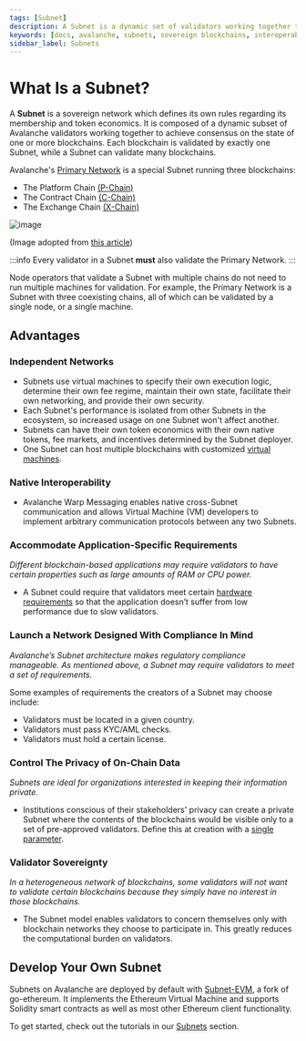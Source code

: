 ```yaml
---
tags: [Subnet]
description: A Subnet is a dynamic set of validators working together to achieve consensus on the state of a set of blockchain networks.
keywords: [docs, avalanche, subnets, sovereign blockchains, interoperability]
sidebar_label: Subnets
---
```


# What Is a Subnet?

A **Subnet** is a sovereign network which defines its own rules regarding its
membership and token economics. It is composed of a dynamic subset of Avalanche
validators working together to achieve consensus on the state of one or more
blockchains. Each blockchain is validated by exactly one Subnet, while a Subnet
can validate many blockchains.

Avalanche's [Primary Network](avalanche-platform.md) is a special Subnet running three blockchains:

- The Platform Chain [(P-Chain)](/learn/avalanche/avalanche-platform#p-chain)
- The Contract Chain [(C-Chain)](/learn/avalanche/avalanche-platform#c-chain)
- The Exchange Chain [(X-Chain)](/learn/avalanche/avalanche-platform#x-chain)

![image](/img/subnet-validators.png)

(Image adopted from [this article](https://www.coinbase.com/cloud/discover/dev-foundations/intro-to-avalanche-subnets))

:::info
Every validator in a Subnet
**must** also validate the Primary Network.
:::

Node operators that validate a Subnet with multiple chains do not need to run multiple machines
for validation. For example, the Primary Network is a Subnet with three coexisting chains, all
of which can be validated by a single node, or a single machine.

## Advantages

### Independent Networks

- Subnets use virtual machines to specify their own execution logic, determine their
  own fee regime, maintain their own state, facilitate their own networking, and
  provide their own security.
- Each Subnet's performance is isolated from other Subnets in the ecosystem, so increased usage on
  one Subnet won't affect another.
- Subnets can have their own token economics with their own native tokens, fee
  markets, and incentives determined by the Subnet deployer.
- One Subnet can host multiple blockchains with customized [virtual machines](virtual-machines.md).

### Native Interoperability

- Avalanche Warp Messaging enables native cross-Subnet communication and allows Virtual Machine (VM)
  developers to implement arbitrary communication protocols between any two Subnets.

### Accommodate Application-Specific Requirements

_Different blockchain-based applications may require validators to have certain
properties such as large amounts of RAM or CPU power._

- A Subnet could require that validators
  meet certain [hardware requirements](/nodes/run/node-manually.md#requirements) so
  that the application doesn’t suffer from low performance due to slow validators.

### Launch a Network Designed With Compliance In Mind

_Avalanche’s Subnet architecture makes regulatory compliance manageable. As
mentioned above, a Subnet may require validators to meet a set of requirements._

Some examples of requirements the creators of a Subnet may choose include:

- Validators must be located in a given country.
- Validators must pass KYC/AML checks.
- Validators must hold a certain license.

### Control The Privacy of On-Chain Data

_Subnets are ideal for organizations interested in keeping their information private._

- Institutions conscious of their stakeholders' privacy can create a private Subnet where the
  contents of the blockchains would be visible only to a set of pre-approved validators.
  Define this at creation with a [single parameter](/nodes/configure/subnet-configs.md#private-subnet).

### Validator Sovereignty

_In a heterogeneous network of blockchains, some validators will not want to
validate certain blockchains because they simply have no interest in those
blockchains._

- The Subnet model enables validators to concern themselves only with
  blockchain networks they choose to participate in. This greatly reduces the computational burden on validators.

## Develop Your Own Subnet

Subnets on Avalanche are deployed by default with [Subnet-EVM](https://github.com/ava-labs/subnet-evm#subnet-evm),
a fork of go-ethereum. It implements the Ethereum Virtual Machine and supports Solidity smart
contracts as well as most other Ethereum client functionality.

To get started, check out the tutorials in our [Subnets](/build/subnet/hello-subnet.md)
section.
